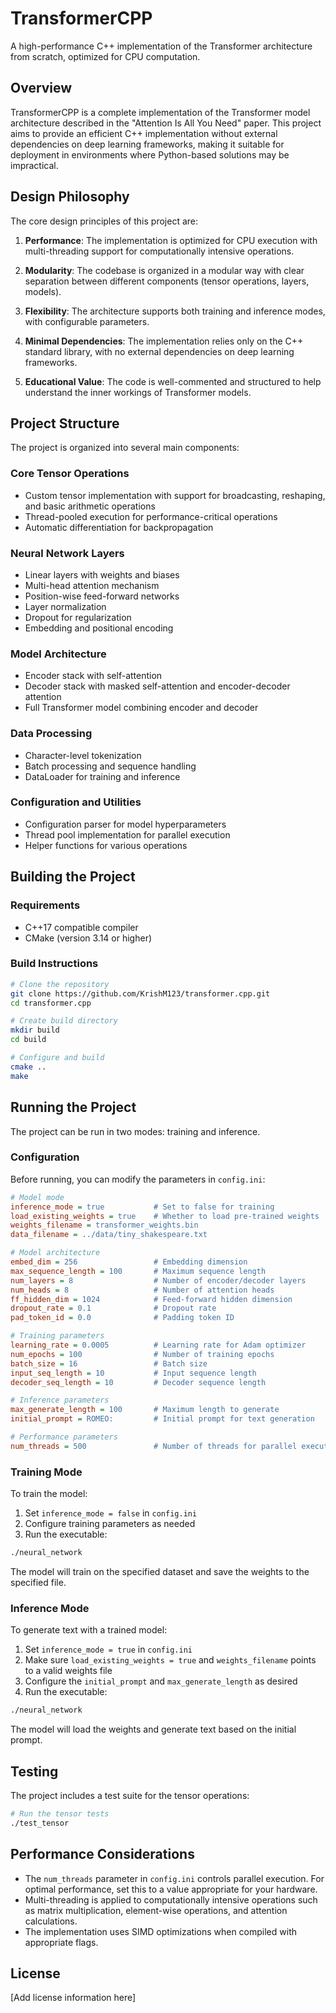 # TransformerCPP

A high-performance C++ implementation of the Transformer architecture from scratch, optimized for CPU computation.

## Overview

TransformerCPP is a complete implementation of the Transformer model architecture described in the "Attention Is All You Need" paper. This project aims to provide an efficient C++ implementation without external dependencies on deep learning frameworks, making it suitable for deployment in environments where Python-based solutions may be impractical.

## Design Philosophy

The core design principles of this project are:

1. **Performance**: The implementation is optimized for CPU execution with multi-threading support for computationally intensive operations.

2. **Modularity**: The codebase is organized in a modular way with clear separation between different components (tensor operations, layers, models).

3. **Flexibility**: The architecture supports both training and inference modes, with configurable parameters.

4. **Minimal Dependencies**: The implementation relies only on the C++ standard library, with no external dependencies on deep learning frameworks.

5. **Educational Value**: The code is well-commented and structured to help understand the inner workings of Transformer models.

## Project Structure

The project is organized into several main components:

### Core Tensor Operations
- Custom tensor implementation with support for broadcasting, reshaping, and basic arithmetic operations
- Thread-pooled execution for performance-critical operations
- Automatic differentiation for backpropagation

### Neural Network Layers
- Linear layers with weights and biases
- Multi-head attention mechanism
- Position-wise feed-forward networks
- Layer normalization
- Dropout for regularization
- Embedding and positional encoding

### Model Architecture
- Encoder stack with self-attention
- Decoder stack with masked self-attention and encoder-decoder attention
- Full Transformer model combining encoder and decoder

### Data Processing
- Character-level tokenization
- Batch processing and sequence handling
- DataLoader for training and inference

### Configuration and Utilities
- Configuration parser for model hyperparameters
- Thread pool implementation for parallel execution
- Helper functions for various operations

## Building the Project

### Requirements
- C++17 compatible compiler
- CMake (version 3.14 or higher)

### Build Instructions

```bash
# Clone the repository
git clone https://github.com/KrishM123/transformer.cpp.git
cd transformer.cpp

# Create build directory
mkdir build
cd build

# Configure and build
cmake ..
make
```

## Running the Project

The project can be run in two modes: training and inference.

### Configuration

Before running, you can modify the parameters in `config.ini`:

```ini
# Model mode
inference_mode = true           # Set to false for training
load_existing_weights = true    # Whether to load pre-trained weights
weights_filename = transformer_weights.bin
data_filename = ../data/tiny_shakespeare.txt

# Model architecture
embed_dim = 256                 # Embedding dimension
max_sequence_length = 100       # Maximum sequence length
num_layers = 8                  # Number of encoder/decoder layers
num_heads = 8                   # Number of attention heads
ff_hidden_dim = 1024            # Feed-forward hidden dimension
dropout_rate = 0.1              # Dropout rate
pad_token_id = 0.0              # Padding token ID

# Training parameters
learning_rate = 0.0005          # Learning rate for Adam optimizer
num_epochs = 100                # Number of training epochs
batch_size = 16                 # Batch size
input_seq_length = 10           # Input sequence length
decoder_seq_length = 10         # Decoder sequence length

# Inference parameters
max_generate_length = 100       # Maximum length to generate
initial_prompt = ROMEO:         # Initial prompt for text generation

# Performance parameters
num_threads = 500               # Number of threads for parallel execution
```

### Training Mode

To train the model:

1. Set `inference_mode = false` in `config.ini`
2. Configure training parameters as needed
3. Run the executable:

```bash
./neural_network
```

The model will train on the specified dataset and save the weights to the specified file.

### Inference Mode

To generate text with a trained model:

1. Set `inference_mode = true` in `config.ini`
2. Make sure `load_existing_weights = true` and `weights_filename` points to a valid weights file
3. Configure the `initial_prompt` and `max_generate_length` as desired
4. Run the executable:

```bash
./neural_network
```

The model will load the weights and generate text based on the initial prompt.

## Testing

The project includes a test suite for the tensor operations:

```bash
# Run the tensor tests
./test_tensor
```

## Performance Considerations

- The `num_threads` parameter in `config.ini` controls parallel execution. For optimal performance, set this to a value appropriate for your hardware.
- Multi-threading is applied to computationally intensive operations such as matrix multiplication, element-wise operations, and attention calculations.
- The implementation uses SIMD optimizations when compiled with appropriate flags.

## License

[Add license information here]
